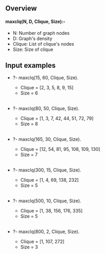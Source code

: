 ## Overview

#### maxclq(N, D, Clique, Size):-
- N: Number of graph nodes
- D: Graph's density
- Clique: List of clique's nodes
- Size: Size of clique


## Input examples

- ?- maxclq(15, 60, Clique, Size).
  * Clique = [2, 3, 5, 8, 9, 15]
  * Size = 6
  <br />
  
- ?- maxclq(80, 50, Clique, Size).
  * Clique = [1, 3, 7, 42, 44, 51, 72, 79]
  * Size = 8
  <br />
  
- ?- maxclq(165, 30, Clique, Size).
  * Clique = [12, 54, 81, 95, 108, 109, 130]
  * Size = 7
  <br />
  
  
- ?- maxclq(300, 15, Clique, Size).
  * Clique = [1, 4, 69, 138, 232]
  * Size = 5
  <br />
  
  
- ?- maxclq(500, 10, Clique, Size).
  * Clique = [1, 38, 156, 176, 335]
  * Size = 5
  <br />
  
- ?- maxclq(800, 2, Clique, Size).
  * Clique = [1, 107, 272]
  * Size = 3
  <br />
